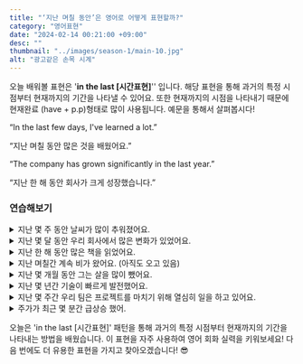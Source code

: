 ```yaml
---
title: "‘지난 며칠 동안’은 영어로 어떻게 표현할까?"
category: "영어표현"
date: "2024-02-14 00:21:00 +09:00"
desc: ""
thumbnail: "../images/season-1/main-10.jpg"
alt: "광고같은 손목 시계"
---
```


오늘 배워볼 표현은 '**in the last [시간표현]**'' 입니다. 해당 표현을 통해 과거의 특정 시점부터 현재까지의 기간을 나타낼 수 있어요. 또한 현재까지의 시점을 나타내기 때문에 현재완료 (have + p.p)형태로 많이 사용됩니다. 예문을 통해서 살펴봅시다!

“In the last few days, I've learned a lot.”

“지난 며칠 동안 많은 것을 배웠어요.”

“The company has grown significantly in the last year.”

“지난 한 해 동안 회사가 크게 성장했습니다.”

### 연습해보기

<details>
  <summary>지난 몇 주 동안 날씨가 많이 추워졌어요.</summary>
  <span>The weather has gotten much colder in the last few weeks.</span>
</details>

<details>
 <summary>지난 몇 달 동안 우리 회사에서 많은 변화가 있었어요.</summary>
  <span>There have been many changes in our company in the last few months.</span>
</details>

<details>
  <summary>지난 한 해 동안 많은 책을 읽었어요.</summary>
  <span>I've read a lot of books in the last year.</span>
</details>

<details>
  <summary>지난 며칠간 계속 비가 왔어요. (아직도 오고 있음)</summary>
  <span>It has been raining continuously in the last few days.</span>
</details>

<details>
  <summary>지난 몇 개월 동안 그는 살을 많이 뺐어요.</summary>
  <span>He has lost a lot of weight in the last few months.</span>
</details>

<details>
  <summary>지난 몇 년간 기술이 빠르게 발전했어요.</summary>
  <span>Technology has advanced rapidly in the last few years.</span>
</details>

<details>
  <summary>지난 몇 주간 우리 팀은 프로젝트를 마치기 위해 열심히 일을 하고 있어요.</summary>
  <span>Our team has been working hard to finish the project in the last few weeks.</span>
</details>

<details>
  <summary>주가가 최근 몇 분간 급상승 했어.</summary>
  <span>The stock price has soared in the last few minutes.</span>
</details>

오늘은 'in the last [시간표현]' 패턴을 통해 과거의 특정 시점부터 현재까지의 기간을 나타내는 방법을 배웠습니다. 이 표현을 자주 사용하여 영어 회화 실력을 키워보세요! 다음 번에도 더 유용한 표현을 가지고 찾아오겠습니다! 😎
